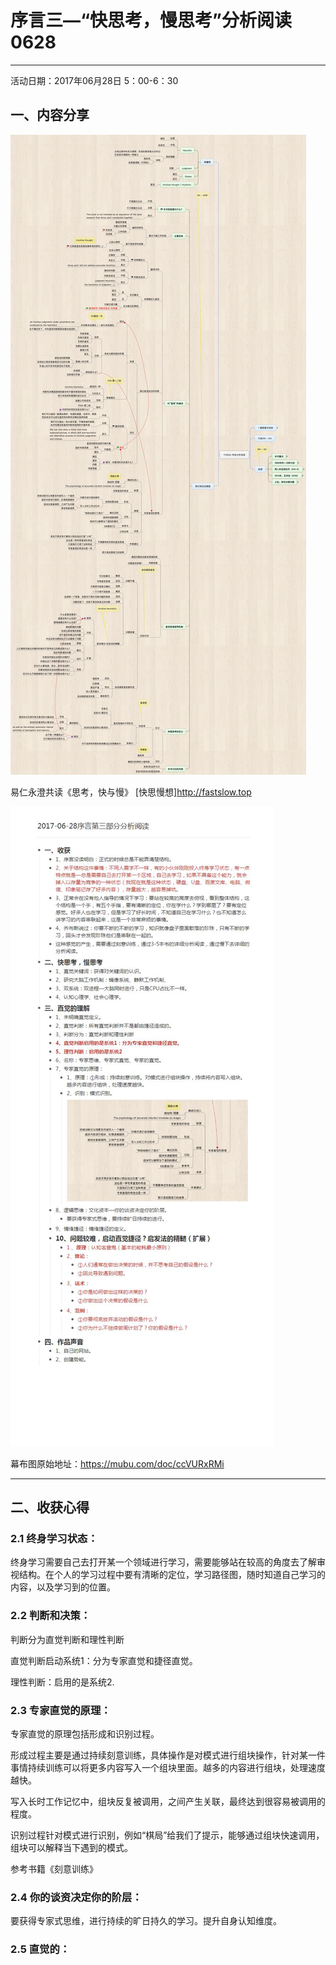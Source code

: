 # 序言三—“快思考，慢思考”分析阅读0628
**********
活动日期：2017年06月28日 5：00-6：30
## 一、内容分享


![](./_image/微信图片_20170723151215.jpg)

易仁永澄共读《思考，快与慢》
[快思慢想]<http://fastslow.top>



![](./_image/2017-06-28序言第三部分分析阅读_爱奇艺.jpg)

幕布图原始地址：<https://mubu.com/doc/ccVURxRMi>



******

## 二、收获心得


### **2.1 终身学习状态**：

终身学习需要自己去打开某一个领域进行学习，需要能够站在较高的角度去了解审视结构。在个人的学习过程中要有清晰的定位，学习路径图，随时知道自己学习的内容，以及学习到的位置。


### **2.2 判断和决策**：

判断分为直觉判断和理性判断

直觉判断启动系统1：分为专家直觉和捷径直觉。

理性判断：启用的是系统2.


### **2.3 专家直觉的原理**：


专家直觉的原理包括形成和识别过程。


形成过程主要是通过持续刻意训练，具体操作是对模式进行组块操作，针对某一件事情持续训练可以将更多内容写入一个组块里面。越多的内容进行组块，处理速度越快。

写入长时工作记忆中，组块反复被调用，之间产生关联，最终达到很容易被调用的程度。

识别过程针对模式进行识别，例如“棋局”给我们了提示，能够通过组块快速调用，组块可以解释当下遇到的模式。

参考书籍《刻意训练》


### **2.4 你的谈资决定你的阶层**：

 要获得专家式思维，进行持续的旷日持久的学习。提升自身认知维度。



### **2.5 直觉的**：







